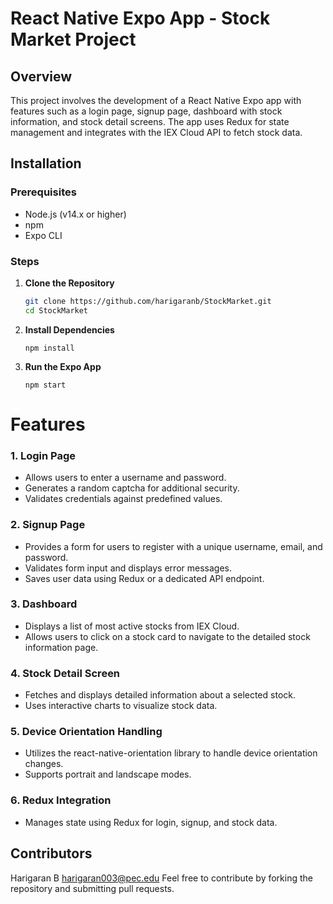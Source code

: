 # React Native Expo App - Stock Market Project

## Overview

This project involves the development of a React Native Expo app with features such as a login page, signup page, dashboard with stock information, and stock detail screens. The app uses Redux for state management and integrates with the IEX Cloud API to fetch stock data.

## Installation

### Prerequisites

- Node.js (v14.x or higher)
- npm
- Expo CLI

### Steps

1. **Clone the Repository**

   ```bash
   git clone https://github.com/harigaranb/StockMarket.git
   cd StockMarket
    ```
2. **Install Dependencies**

    ```
    npm install
    ```
3. **Run the Expo App**

    ```
    npm start
    ```



# Features
### 1. Login Page
- Allows users to enter a username and password.
- Generates a random captcha for additional security.
- Validates credentials against predefined values.
### 2. Signup Page
- Provides a form for users to register with a unique username, email, and password.
- Validates form input and displays error messages.
- Saves user data using Redux or a dedicated API endpoint.
### 3. Dashboard
- Displays a list of most active stocks from IEX Cloud.
- Allows users to click on a stock card to navigate to the detailed stock information page.
### 4. Stock Detail Screen
- Fetches and displays detailed information about a selected stock.
- Uses interactive charts to visualize stock data.
### 5. Device Orientation Handling
- Utilizes the react-native-orientation library to handle device orientation changes.
- Supports portrait and landscape modes.
### 6. Redux Integration
- Manages state using Redux for login, signup, and stock data.
## Contributors
Harigaran B harigaran003@pec.edu
Feel free to contribute by forking the repository and submitting pull requests.
